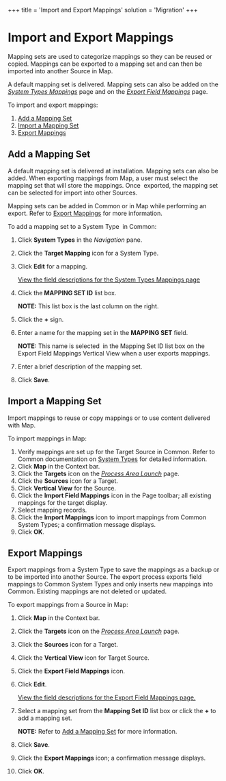 +++
title = 'Import and Export Mappings'
solution = 'Migration'
+++

# Import and Export Mappings

Mapping sets are used to categorize mappings so they can be reused or
copied. Mappings can be exported to a mapping set and can then be
imported into another Source in Map.

A default mapping set is delivered. Mapping sets can also be added on
the <span style="font-style: italic;">[System Types
Mappings](../../../Platform/Common/Page_Desc/System_Types_Mappings.htm)</span>
page and on the <span style="font-style: italic;">[Export Field
Mappings](../Page_Desc/Export_Field_Mappings.htm)</span> page.

To import and export mappings:

1.  [Add a Mapping Set](#Add_a_Mapping_Set)
2.  [Import a Mapping Set](#Import_a_Mapping_Set)
3.  [Export Mappings](#Export_Mappings)

## <span id="Add_a_Mapping_Set"></span>Add a Mapping Set

A default mapping set is delivered at installation. Mapping sets can
also be added. When exporting mappings from Map, a user must select the
mapping set that will store the mappings. Once  exported, the mapping
set can be selected for import into other Sources.

Mapping sets can be added in Common or in Map while performing an
export. Refer to [Export Mappings](#Export_Mappings) for more
information.

To add a mapping set to a System Type  in Common:

1.  Click <span style="font-weight: bold;">System Types</span> in the
    *Navigation* pane.

2.  Click the <span style="font-weight: bold;">Target Mapping</span>
    icon for a System Type.

3.  Click <span style="font-weight: bold;">Edit</span> for a mapping.
    
    [View the field descriptions for the System Types Mappings
    page](../../../Platform/Common/Page_Desc/System_Types_Mappings.htm)

4.  Click the<span style="font-weight: bold;"> MAPPING SET ID</span>
    list box.
    
    <span style="font-weight: bold;">NOTE:</span> This list box is the
    last column on the right.

5.  Click the **+** sign.

6.  Enter a name for the mapping set in the
    <span style="font-weight: bold;">MAPPING SET</span> field.
    
    <span style="font-weight: bold;">NOTE:</span> This name is selected
     in the Mapping Set ID list box on the Export Field Mappings
    Vertical View when a user exports mappings.

7.  Enter a brief description of the mapping set.

8.  Click <span style="font-weight: bold;">Save</span>.

## <span id="Import_a_Mapping_Set"></span>Import a Mapping Set

Import mappings to reuse or copy mappings or to use content delivered
with Map.

To import mappings in Map:

1.  Verify mappings are set up for the Target Source in Common. Refer to
    Common documentation on [System
    Types](../../../Platform/Common/Use_Cases/System_Types_Overview.htm)
    for detailed information.
2.  Click **Map** in the Context bar.
3.  Click the <span style="font-weight: bold;">Targets</span> icon on
    the *[Process Area
    Launch](../Page_Desc/Process_Area_Launch_map.htm)* page.
4.  Click the <span style="font-weight: bold;">Sources</span> icon for a
    Target.
5.  Click <span style="font-weight: bold;">Vertical View</span> for the
    Source.
6.  Click the <span style="font-weight: bold;">Import Field
    Mappings</span> icon in the Page toolbar; all existing mappings for
    the target display.
7.  Select mapping records.
8.  Click the **Import Mappings** icon to import mappings from Common
    System Types; a confirmation message displays.
9.  Click **OK**.

## <span id="Export_Mappings"></span>Export Mappings

Export mappings from a System Type to save the mappings as a backup or
to be imported into another Source. The export process exports field
mappings to Common System Types and only inserts new mappings into
Common. Existing mappings are not deleted or updated.

To export mappings from a Source in Map:

1.  Click **Map** in the Context bar.

2.  Click the <span style="font-weight: bold;">Targets</span> icon on
    the *[Process Area
    Launch](../Page_Desc/Process_Area_Launch_map.htm)* page.

3.  Click the **Sources** icon for a Target.

4.  Click the **Vertical View** icon for Target Source.

5.  Click the **Export Field Mappings** icon.

6.  Click <span style="font-weight: bold;">Edit</span>.
    
    [View the field descriptions for the Export Field Mappings
    page.](../Page_Desc/Export_Field_Mappings.htm)

7.  Select a mapping set from the
    <span style="font-weight: bold;">Mapping Set ID</span> list box or
    click the **+** to add a mapping set.
    
    <span style="font-weight: bold;">NOTE:</span> Refer to [Add a
    Mapping Set](#Add_a_Mapping_Set) for more information.

8.  Click **Save**.

9.  Click the <span style="font-weight: bold;">Export Mappings</span>
    icon; a confirmation message displays.

10. Click <span style="font-weight: bold;">OK</span>.
